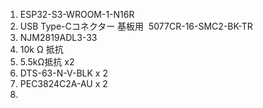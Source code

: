 1. ESP32-S3-WROOM-1-N16R
2. USB Type-Cコネクター 基板用  5077CR-16-SMC2-BK-TR
3. NJM2819ADL3-33
4. 10k Ω 抵抗
5. 5.5kΩ抵抗 x2
6. DTS-63-N-V-BLK x 2
7. PEC3824C2A-AU x 2
8. 